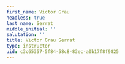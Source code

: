 ```yaml
---
first_name: Victor Grau
headless: true
last_name: Serrat
middle_initial: ''
salutation: ''
title: Victor Grau Serrat
type: instructor
uid: c3c65357-5f84-58c8-83ec-a0b17f8f9825
---
```

